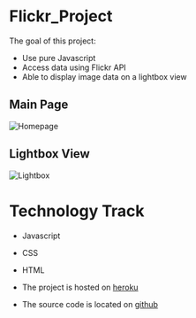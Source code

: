 # Flickr_Project
The goal of this project:
* Use pure Javascript
* Access data using Flickr API
* Able to display image data on a lightbox view

## Main Page
![Homepage](../homepage.png)

## Lightbox View
![Lightbox](../lightbox_sample.png)




# Technology Track
* Javascript
* CSS
* HTML

* The project is hosted on [heroku](https://radiant-ridge-3805.herokuapp.com/)
* The source code is located on [github](https://github.com/xyedagun/Flickr_Project)